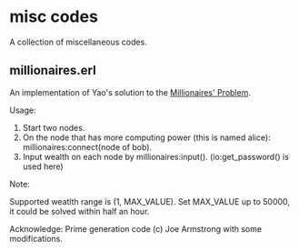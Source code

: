 # misc codes

A collection of miscellaneous codes.

## millionaires.erl

An implementation of Yao's solution to the [Millionaires' Problem](http://en.wikipedia.org/wiki/Yao's_Millionaires'_Problem).

Usage:

1. Start two nodes.
1. On the node that has more computing power (this is named alice): millionaires:connect(node of bob).
1. Input wealth on each node by millionaires:input(). (io:get\_password() is used here)

Note:

Supported weatlth range is (1, MAX\_VALUE). Set MAX\_VALUE up to 50000, it could be solved within half an hour.

Acknowledge: Prime generation code (c) Joe Armstrong with some modifications.
